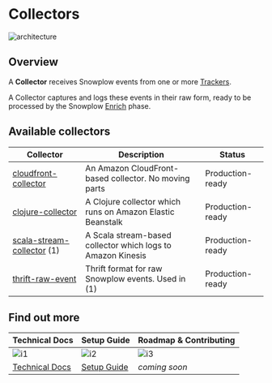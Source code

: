 # Collectors

![architecture][architecture-image]

## Overview

A **Collector** receives Snowplow events from one or more [Trackers][trackers].

A Collector captures and logs these events in their raw form, ready to be processed by the Snowplow [Enrich][enrich] phase.

## Available collectors

| Collector                         | Description                                                  | Status           |
|-----------------------------------|--------------------------------------------------------------|------------------|
| [cloudfront-collector][c1]       | An Amazon CloudFront-based collector. No moving parts        | Production-ready |
| [clojure-collector][c2]          | A Clojure collector which runs on Amazon Elastic Beanstalk   | Production-ready |
| [scala-stream-collector][c3] (1) | A Scala stream-based collector which logs to Amazon Kinesis  | Production-ready |
| [thrift-raw-event][c4]           | Thrift format for raw Snowplow events. Used in (1)           | Production-ready |

## Find out more

| Technical Docs              | Setup Guide           | Roadmap & Contributing               |         
|-----------------------------|-----------------------|--------------------------------------|
| ![i1][techdocs-image]      | ![i2][setup-image]   | ![i3][roadmap-image]                |
| [Technical Docs][techdocs] | [Setup Guide][setup] | _coming soon_                        |

[architecture-image]: https://d3i6fms1cm1j0i.cloudfront.net/github-wiki/images/snowplow-architecture-2-collectors.png
[trackers]: https://github.com/snowplow/snowplow/tree/master/1-trackers
[enrich]: https://github.com/snowplow/snowplow/tree/master/3-enrich
[c1]: https://github.com/snowplow/snowplow/tree/master/2-collectors/cloudfront-collector
[c2]: https://github.com/snowplow/snowplow/tree/master/2-collectors/clojure-collector
[c3]: hhttps://github.com/snowplow/snowplow/tree/master/2-collectors/scala-stream-collector
[c4]: hhttps://github.com/snowplow/snowplow/tree/master/2-collectors/thrift-raw-event
[setup]: https://github.com/snowplow/snowplow/wiki/setting-up-a-collector
[techdocs]: https://github.com/snowplow/snowplow/wiki/collectors
[wiki]: https://github.com/snowplow/snowplow/wiki
[techdocs-image]: https://d3i6fms1cm1j0i.cloudfront.net/github/images/techdocs.png
[setup-image]: https://d3i6fms1cm1j0i.cloudfront.net/github/images/setup.png
[roadmap-image]: https://d3i6fms1cm1j0i.cloudfront.net/github/images/roadmap.png
